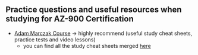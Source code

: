 ## Practice questions and useful resources when studying for AZ-900 Certification

- [Adam Marczak Course](https://marczak.io/az-900) -> highly recommend (useful study cheat sheets, practice tests and video lessons)
  - you can find all the study cheat sheets merged [here]()